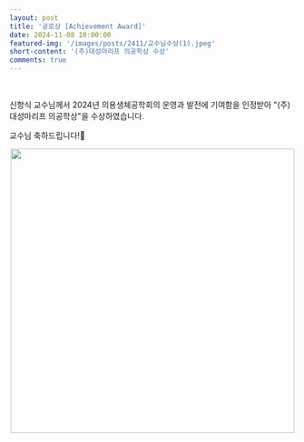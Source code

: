 ```yaml
---
layout: post
title: '공로상 [Achievement Award]'
date: 2024-11-08 10:00:00
featured-img: '/images/posts/2411/교수님수상(1).jpeg'
short-content: '(주)대성마리프 의공학상 수상'
comments: true
---
```


<br> 
<p>
신항식 교수님께서 2024년 의용생체공학회의 운영과 발전에 기여함을 인정받아 "(주)대성마리프 의공학상"을 수상하였습니다.

교수님 축하드립니다!🎉

<div style="display: flex; justify-content: center;">
    <span class="image featured"><img src="{{ site.baseurl }}/images/posts/2411/교수님수상(3).jpeg" alt="" style='height: 500px; object-fit: contain;'></span>
</div>

